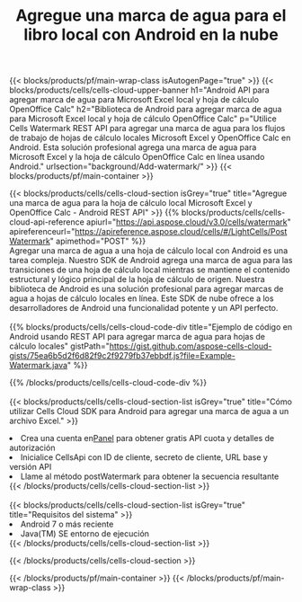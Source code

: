 ﻿---
title: Agregue una marca de agua para el libro local con Android en la nube
description:  API y SDK en la nube para agregar marcas de agua para Microsoft Excel y OpenOffice Calc con Android. Agregar marca de agua para hojas de cálculo locales mediante el SDK Cells Cloud API para Android.
---
{{< blocks/products/pf/main-wrap-class isAutogenPage="true" >}}
{{< blocks/products/cells/cells-cloud-upper-banner h1="Android API para agregar marca de agua para Microsoft Excel local y hoja de cálculo OpenOffice Calc" h2="Biblioteca de Android para agregar marca de agua para Microsoft Excel local y hoja de cálculo OpenOffice Calc" p="Utilice Cells Watermark REST API para agregar una marca de agua para los flujos de trabajo de hojas de cálculo locales Microsoft Excel y OpenOffice Calc en Android. Esta solución profesional agrega una marca de agua para Microsoft Excel y la hoja de cálculo OpenOffice Calc en línea usando Android." urlsection="background/Add-watermark/" >}}
{{< blocks/products/pf/main-container >}}

{{< blocks/products/cells/cells-cloud-section isGrey="true" title="Agregue una marca de agua para la hoja de cálculo local Microsoft Excel y OpenOffice Calc - Android REST API" >}}
{{% blocks/products/cells/cells-cloud-api-reference apiurl="https://api.aspose.cloud/v3.0/cells/watermark" apireferenceurl="https://apireference.aspose.cloud/cells/#/LightCells/PostWatermark" apimethod="POST" %}}
<br/>
Agregar una marca de agua a una hoja de cálculo local con Android es una tarea compleja. Nuestro SDK de Android agrega una marca de agua para las transiciones de una hoja de cálculo local mientras se mantiene el contenido estructural y lógico principal de la hoja de cálculo de origen. Nuestra biblioteca de Android es una solución profesional para agregar marcas de agua a hojas de cálculo locales en línea. Este SDK de nube ofrece a los desarrolladores de Android una funcionalidad potente y un API perfecto.
<br/>
<br/>
{{% blocks/products/cells/cells-cloud-code-div title="Ejemplo de código en Android usando REST API para agregar marca de agua para hojas de cálculo locales" gistPath="https://gist.github.com/aspose-cells-cloud-gists/75ea6b5d2f6d82f9c2f9279fb37ebbdf.js?file=Example-Watermark.java" %}}
  
{{% /blocks/products/cells/cells-cloud-code-div %}}
<br/>
<br/>
{{< blocks/products/cells/cells-cloud-section-list isGrey="true" title="Cómo utilizar Cells Cloud SDK para Android para agregar una marca de agua a un archivo Excel." >}}
<li> Crea una cuenta en<a href="https://dashboard.aspose.cloud/">Panel</a> para obtener gratis API cuota y detalles de autorización</li>
<li>Inicialice CellsApi con ID de cliente, secreto de cliente, URL base y versión API</li>
<li>Llame al método postWatermark para obtener la secuencia resultante</li>
{{< /blocks/products/cells/cells-cloud-section-list >}}
<br/>
<br/>
{{< blocks/products/cells/cells-cloud-section-list isGrey="true" title="Requisitos del sistema" >}}
<li>Android 7 o más reciente</li>
<li>Java(TM) SE entorno de ejecución</li>
{{< /blocks/products/cells/cells-cloud-section-list >}}

{{< /blocks/products/cells/cells-cloud-section >}}

{{< /blocks/products/pf/main-container >}}
{{< /blocks/products/pf/main-wrap-class >}}
